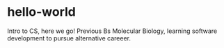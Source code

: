 # hello-world
Intro to CS, here we go!
Previous Bs Molecular Biology, learning software development to pursue alternative careeer.
